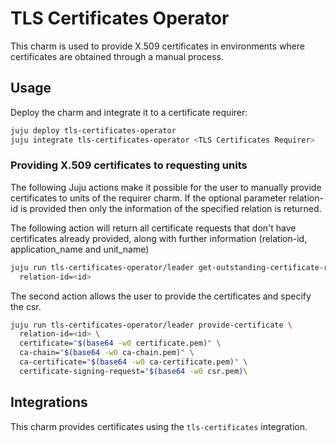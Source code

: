 # TLS Certificates Operator

This charm is used to provide X.509 certificates in environments where certificates are obtained through a manual process.

## Usage

Deploy the charm and integrate it to a certificate requirer:

```bash
juju deploy tls-certificates-operator
juju integrate tls-certificates-operator <TLS Certificates Requirer>
```

### Providing X.509 certificates to requesting units

The following Juju actions make it possible for the user to manually provide certificates to units of the requirer charm.
If the optional parameter relation-id is provided then only the information of the specified relation is returned.

The following action will return all certificate requests that don't have certificates already provided, along with further information (relation-id, application_name and unit_name)

```bash
juju run tls-certificates-operator/leader get-outstanding-certificate-requests \
  relation-id=<id>
```


The second action allows the user to provide the certificates and specify the csr.
```bash
juju run tls-certificates-operator/leader provide-certificate \
  relation-id=<id> \
  certificate="$(base64 -w0 certificate.pem)" \
  ca-chain="$(base64 -w0 ca-chain.pem)" \
  ca-certificate="$(base64 -w0 ca-certificate.pem)" \
  certificate-signing-request="$(base64 -w0 csr.pem)\
```

## Integrations

This charm provides certificates using the `tls-certificates` integration.

